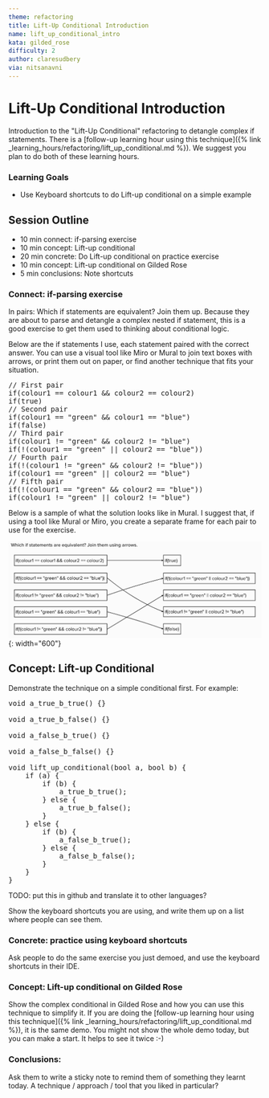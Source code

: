 ```yaml
---
theme: refactoring
title: Lift-Up Conditional Introduction
name: lift_up_conditional_intro
kata: gilded_rose
difficulty: 2
author: claresudbery
via: nitsanavni
---
```


# Lift-Up Conditional Introduction

Introduction to the "Lift-Up Conditional" refactoring to detangle complex if statements. There is a [follow-up learning hour using this technique]({% link _learning_hours/refactoring/lift_up_conditional.md %}). We suggest you plan to do both of these learning hours.

### Learning Goals

- Use Keyboard shortcuts to do Lift-up conditional on a simple example

## Session Outline

* 10 min connect: if-parsing exercise
* 10 min concept: Lift-up conditional
* 20 min concrete: Do Lift-up conditional on practice exercise
* 10 min concept: Lift-up conditional on Gilded Rose
* 5 min conclusions: Note shortcuts

### Connect: if-parsing exercise

In pairs: Which if statements are equivalent? Join them up. Because they are about to parse and detangle a complex nested if statement, this is a good exercise to get them used to thinking about conditional logic.

Below are the if statements I use, each statement paired with the correct answer. You can use a visual tool like Miro or Mural to join text boxes with arrows, or print them out on paper, or find another technique that fits your situation.

<pre>
// First pair
if(colour1 == colour1 && colour2 == colour2)
if(true)
// Second pair
if(colour1 == "green" && colour1 == "blue")
if(false)
// Third pair
if(colour1 != "green" && colour2 != "blue")
if(!(colour1 == "green" || colour2 == "blue"))
// Fourth pair
if(!(colour1 != "green" && colour2 != "blue"))
if(colour1 == "green" || colour2 == "blue")
// Fifth pair
if(!(colour1 == "green" && colour2 == "blue"))
if(colour1 != "green" || colour2 != "blue")
</pre>

Below is a sample of what the solution looks like in Mural. I suggest that, if using a tool like Mural or Miro, you create a separate frame for each pair to use for the exercise.

![if-parsing exercise solution](/assets/images/if-parsing-solution.png){: width="600"}

## Concept: Lift-up Conditional

Demonstrate the technique on a simple conditional first. For example:

<pre>
void a_true_b_true() {}

void a_true_b_false() {}

void a_false_b_true() {}

void a_false_b_false() {}

void lift_up_conditional(bool a, bool b) {
    if (a) {
        if (b) {
            a_true_b_true();
        } else {
            a_true_b_false();
        }
    } else {
        if (b) {
            a_false_b_true();
        } else {
            a_false_b_false();
        }
    }
}
</pre>

TODO: put this in github and translate it to other languages?

Show the keyboard shortcuts you are using, and write them up on a list where people can see them. 

### Concrete: practice using keyboard shortcuts

Ask people to do the same exercise you just demoed, and use the keyboard shortcuts in their IDE.

### Concept: Lift-up conditional on Gilded Rose

Show the complex conditional in Gilded Rose and how you can use this technique to simplify it. If you are doing the [follow-up learning hour using this technique]({% link _learning_hours/refactoring/lift_up_conditional.md %}), it is the same demo. You might not show the whole demo today, but you can make a start. It helps to see it twice :-)

### Conclusions: 
Ask them to write a sticky note to remind them of something they learnt today. A technique / approach / tool that you liked in particular?
